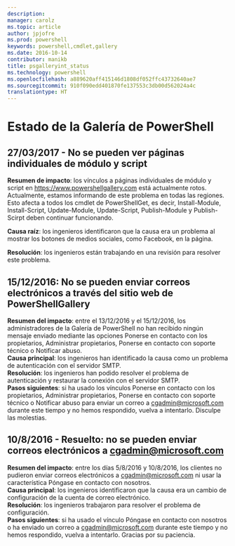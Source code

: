 ```yaml
---
description: 
manager: carolz
ms.topic: article
author: jpjofre
ms.prod: powershell
keywords: powershell,cmdlet,gallery
ms.date: 2016-10-14
contributor: manikb
title: psgalleryint_status
ms.technology: powershell
ms.openlocfilehash: a889620aff415146d1808df052ffc43732640ae7
ms.sourcegitcommit: 910f090edd401870fe137553c3db00d562024a4c
translationtype: HT
---
```

<a name="powershell-gallery-status"></a>Estado de la Galería de PowerShell
=========================

## <a name="03272017---unable-to-see-individual-module-and-script-pages"></a>27/03/2017 - No se pueden ver páginas individuales de módulo y script

__Resumen de impacto__: los vínculos a páginas individuales de módulo y script en https://www.powershellgallery.com está actualmente rotos. Actualmente, estamos informando de este problema en todas las regiones. Esto afecta a todos los cmdlet de PowerShellGet, es decir, Install-Module, Install-Script, Update-Module, Update-Script, Publish-Module y Publish-Scirpt deben continuar funcionando.

__Causa raíz__: los ingenieros identificaron que la causa era un problema al mostrar los botones de medios sociales, como Facebook, en la página.  

__Resolución__: los ingenieros están trabajando en una revisión para resolver este problema. 

## <a name="12152016---unable-to-send-emails-via-powershellgallery-website"></a>15/12/2016: No se pueden enviar correos electrónicos a través del sitio web de PowerShellGallery

__Resumen del impacto__: entre el 13/12/2016 y el 15/12/2016, los administradores de la Galería de PowerShell no han recibido ningún mensaje enviado mediante las opciones Ponerse en contacto con los propietarios, Administrar propietarios, Ponerse en contacto con soporte técnico o Notificar abuso.  
__Causa principal__: los ingenieros han identificado la causa como un problema de autenticación con el servidor SMTP.  
__Resolución__: los ingenieros han podido resolver el problema de autenticación y restaurar la conexión con el servidor SMTP.  
__Pasos siguientes__: si ha usado los vínculos Ponerse en contacto con los propietarios, Administrar propietarios, Ponerse en contacto con soporte técnico o Notificar abuso para enviar un correo a cgadmin@microsoft.com durante este tiempo y no hemos respondido, vuelva a intentarlo. Disculpe las molestias.   


## <a name="8102016---resolved-unable-to-send-emails-to-cgadminmicrosoftcom"></a>10/8/2016 - Resuelto: no se pueden enviar correos electrónicos a cgadmin@microsoft.com
__Resumen del impacto__: entre los días 5/8/2016 y 10/8/2016, los clientes no pudieron enviar correos electrónicos a cgadmin@microsoft.com ni usar la característica Póngase en contacto con nosotros.  
__Causa principal__: los ingenieros identificaron que la causa era un cambio de configuración de la cuenta de correo electrónico.  
__Resolución__: los ingenieros trabajaron para resolver el problema de configuración.  
__Pasos siguientes__: si ha usado el vínculo Póngase en contacto con nosotros o ha enviado un correo a cgadmin@microsoft.com durante este tiempo y no hemos respondido, vuelva a intentarlo. Gracias por su paciencia.


